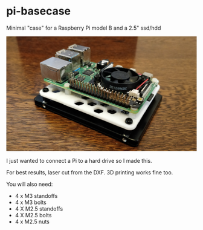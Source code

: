 # pi-basecase
Minimal "case" for a Raspberry Pi model B and a 2.5" ssd/hdd

![Result of printing (badly)](https://raw.githubusercontent.com/rbricheno/pi-basecase/master/pi-basecase-printed.jpg)

I just wanted to connect a Pi to a hard drive so I made this.

For best results, laser cut from the DXF. 3D printing works fine too.

You will also need:

* 4 x M3 standoffs
* 4 x M3 bolts
* 4 X M2.5 standoffs
* 4 X M2.5 bolts
* 4 x M2.5 nuts
